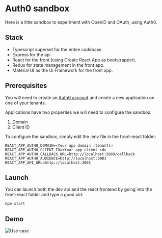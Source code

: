 # Auth0 sandbox

Here is a little sandbox to experiment with OpenID and OAuth, using Auth0.

## Stack

- Typescript superset for the entire codebase.
- Express for the api.
- React for the front (using Create React App as bootstrapper).
- Redux for state management in the front app.
- Material UI as the UI Framework for the front app.

## Prerequisites

You will need to create an [Auth0 account](https://auth0.com/signup?&signUpData=%7B%22category%22%3A%22button%22%7D&email=undefined) and create a new application on one of your tenants.

Applications have two properties we will need to configure the sandbox:

1. Domain
2. Client ID

To configure the sandbox, simply edit the .env file in the front-react folder:

```env
REACT_APP_AUTH0_DOMAIN=<Your app domain (tenant)>
REACT_APP_AUTH0_CLIENT_ID=<Your app client id>
REACT_APP_AUTH0_CALLBACK_URL=http://localhost:3000/callback
REACT_APP_AUTH0_AUDIENCE=http://localhost:3001
REACT_APP_API_URL=http://localhost:3001
```

## Launch

You can launch both the dev api and the react frontend by going into the front-react folder and type a good old:

```cl
npm start
```

## Demo

![Use case](./misc/usecase.png)
